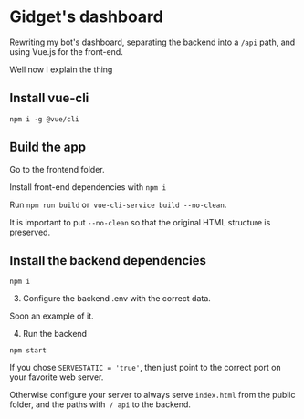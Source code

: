 # Gidget's dashboard

Rewriting my bot's dashboard, separating the backend into a `/api` path, and using Vue.js for the front-end.

Well now I explain the thing

## Install vue-cli

`npm i -g @vue/cli`

## Build the app

Go to the frontend folder.

Install front-end dependencies with `npm i`

Run `npm run build` or` vue-cli-service build --no-clean`.

It is important to put `--no-clean` so that the original HTML structure is preserved.

## Install the backend dependencies

`npm i`

3. Configure the backend .env with the correct data.

Soon an example of it.

4. Run the backend

`npm start`

If you chose `SERVESTATIC = 'true'`, then just point to the correct port on your favorite web server.

Otherwise configure your server to always serve `index.html` from the public folder, and the paths with` / api` to the backend.